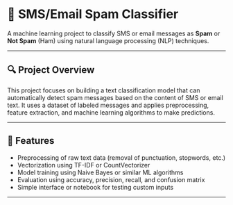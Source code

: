 # 📩 SMS/Email Spam Classifier

A machine learning project to classify SMS or email messages as **Spam** or **Not Spam** (Ham) using natural language processing (NLP) techniques.

---

## 🔍 Project Overview

This project focuses on building a text classification model that can automatically detect spam messages based on the content of SMS or email text. It uses a dataset of labeled messages and applies preprocessing, feature extraction, and machine learning algorithms to make predictions.

---

## 🚀 Features

- Preprocessing of raw text data (removal of punctuation, stopwords, etc.)
- Vectorization using TF-IDF or CountVectorizer
- Model training using Naive Bayes or similar ML algorithms
- Evaluation using accuracy, precision, recall, and confusion matrix
- Simple interface or notebook for testing custom inputs

---